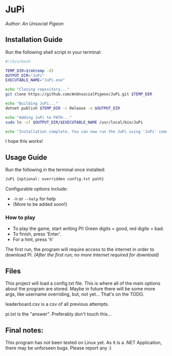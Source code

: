 ﻿# JuPi
*Author: An Unsocial Pigeon*

## Installation Guide
Run the following shell script in your terminal:
```sh
#!/bin/bash

TEMP_DIR=$(mktemp -d)
OUTPUT_DIR="JuPi"
EXECUTABLE_NAME="JuPi.exe"

echo "Cloning repository..."
git clone https://github.com/AnUnsocialPigeon/JuPi.git $TEMP_DIR

echo "Building JuPi..."
dotnet publish $TEMP_DIR -c Release -o $OUTPUT_DIR

echo "Adding JuPi to PATH..."
sudo ln -sf $OUTPUT_DIR/$EXECUTABLE_NAME /usr/local/bin/JuPi

echo "Installation complete. You can now run the JuPi using 'JuPi' command."
```

I hope this works!

## Usage Guide
Run the following in the terminal once installed:
```sh
JuPi {optional: overridden config.txt path}
```
Configurable options include:
- `-h` or `--help` for help
- {More to be added soon!}

### How to play
- To play the game, start writing PI! Green digits = good, red digits = bad.
- To finish, press 'Enter'.
- For a hint, press 'h'

The first run, the program will require access to the internet in order to download PI. 
*(After the first run; no more internet required for download)*

## Files
This project will load a config.txt file. This is where all of the main options about the program are stored.
Maybe in future there will be some more args, like username overriding, but, not yet... That's on the TODO.

leaderboard.csv is a csv of all previous attempts.

pi.txt is the "answer". Preferably don't touch this... 

## Final notes:
This program has not been tested on Linux yet. As it is a .NET Application, there may be unforseen bugs. Please report any :)